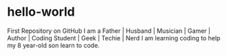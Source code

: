 # hello-world
First Repository on GitHub
I am a Father | Husband | Musician | Gamer | Author | Coding Student | Geek | Techie | Nerd
I am learning coding to help my 8 year-old son learn to code.
